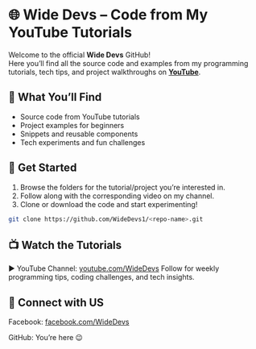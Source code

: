 # 🌐 Wide Devs – Code from My YouTube Tutorials

Welcome to the official **Wide Devs** GitHub!  
Here you’ll find all the source code and examples from my programming tutorials, tech tips, and project walkthroughs on **[YouTube](https://youtube.com/@WideDevs)**.  

## 📂 What You’ll Find
- Source code from YouTube tutorials
- Project examples for beginners
- Snippets and reusable components
- Tech experiments and fun challenges

## 🚀 Get Started
1. Browse the folders for the tutorial/project you’re interested in.
2. Follow along with the corresponding video on my channel.
3. Clone or download the code and start experimenting!

```bash
git clone https://github.com/WideDevs1/<repo-name>.git
```

## 📺 Watch the Tutorials

▶ YouTube Channel: [youtube.com/WideDevs](https://youtube.com/WideDevs)
Follow for weekly programming tips, coding challenges, and tech insights.

## 🤝 Connect with US

Facebook: [facebook.com/WideDevs](https://facebook.com/widedevs)

GitHub: You’re here 😉
